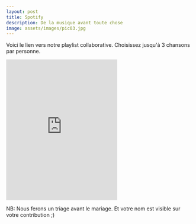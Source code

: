 ```yaml
---
layout: post
title: Spotify
description: De la musique avant toute chose
image: assets/images/pic03.jpg
---
```


Voici le lien vers notre playlist collaborative.
Choisissez jusqu'à 3 chansons par personne.

<iframe src="https://open.spotify.com/embed/user/1161930608/playlist/37TTL2wk0vgfYXCqfTjGBW" width="300" height="380" frameborder="0" allowtransparency="true" allow="encrypted-media"></iframe>

NB: Nous ferons un triage avant le mariage.
Et votre nom est visible sur votre contribution ;)
